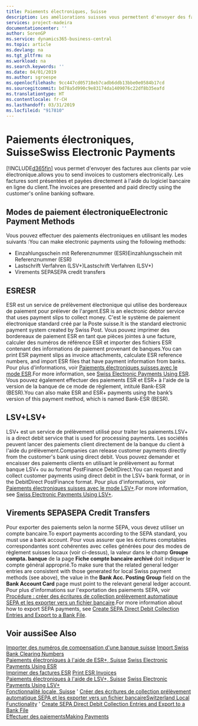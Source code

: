 ```yaml
---
title: Paiements électroniques, Suisse
description: Les améliorations suisses vous permettent d'envoyer des factures aux clients par voie électronique. Les factures sont présentées et payées directement à l'aide du logiciel bancaire en ligne du client.
services: project-madeira
documentationcenter: ''
author: SorenGP
ms.service: dynamics365-business-central
ms.topic: article
ms.devlang: na
ms.tgt_pltfrm: na
ms.workload: na
ms.search.keywords: ''
ms.date: 04/01/2019
ms.author: sgroespe
ms.openlocfilehash: 9cc447cd05718eb7cadb6ddb13bbe0e0584b17cd
ms.sourcegitcommit: bd78a5d990c9e83174da1409076c22df8b35eafd
ms.translationtype: HT
ms.contentlocale: fr-CH
ms.lasthandoff: 03/31/2019
ms.locfileid: "917810"
---
```

# <a name="swiss-electronic-payments"></a><span data-ttu-id="7089f-104">Paiements électroniques, Suisse</span><span class="sxs-lookup"><span data-stu-id="7089f-104">Swiss Electronic Payments</span></span>
[!INCLUDE[d365fin](../../includes/d365fin_md.md)] <span data-ttu-id="7089f-105">vous permet d'envoyer des factures aux clients par voie électronique.</span><span class="sxs-lookup"><span data-stu-id="7089f-105">allows you to send invoices to customers electronically.</span></span> <span data-ttu-id="7089f-106">Les factures sont présentées et payées directement à l'aide du logiciel bancaire en ligne du client.</span><span class="sxs-lookup"><span data-stu-id="7089f-106">The invoices are presented and paid directly using the customer's online banking software.</span></span>  

## <a name="electronic-payment-methods"></a><span data-ttu-id="7089f-107">Modes de paiement électronique</span><span class="sxs-lookup"><span data-stu-id="7089f-107">Electronic Payment Methods</span></span>  
<span data-ttu-id="7089f-108">Vous pouvez effectuer des paiements électroniques en utilisant les modes suivants :</span><span class="sxs-lookup"><span data-stu-id="7089f-108">You can make electronic payments using the following methods:</span></span>  

- <span data-ttu-id="7089f-109">Einzahlungsschein mit Referenznummer (ESR)</span><span class="sxs-lookup"><span data-stu-id="7089f-109">Einzahlungsschein mit Referenznummer (ESR)</span></span>  
- <span data-ttu-id="7089f-110">Lastschrift Verfahren (LSV+)</span><span class="sxs-lookup"><span data-stu-id="7089f-110">Lastschrift Verfahren (LSV+)</span></span>  
- <span data-ttu-id="7089f-111">Virements SEPA</span><span class="sxs-lookup"><span data-stu-id="7089f-111">SEPA credit transfers</span></span>  

## <a name="esr"></a><span data-ttu-id="7089f-112">ESR</span><span class="sxs-lookup"><span data-stu-id="7089f-112">ESR</span></span>  
<span data-ttu-id="7089f-113">ESR est un service de prélèvement électronique qui utilise des bordereaux de paiement pour prélever de l'argent.</span><span class="sxs-lookup"><span data-stu-id="7089f-113">ESR is an electronic debtor service that uses payment slips to collect money.</span></span> <span data-ttu-id="7089f-114">C'est le système de paiement électronique standard créé par la Poste suisse.</span><span class="sxs-lookup"><span data-stu-id="7089f-114">It is the standard electronic payment system created by Swiss Post.</span></span> <span data-ttu-id="7089f-115">Vous pouvez imprimer des bordereaux de paiement ESR en tant que pièces jointes à une facture, calculer des numéros de référence ESR et importer des fichiers ESR contenant des informations de paiement provenant de banques.</span><span class="sxs-lookup"><span data-stu-id="7089f-115">You can print ESR payment slips as invoice attachments, calculate ESR reference numbers, and import ESR files that have payment information from banks.</span></span> <span data-ttu-id="7089f-116">Pour plus d'informations, voir [Paiements électroniques suisses avec le mode ESR](how-to-print-esr-invoices.md).</span><span class="sxs-lookup"><span data-stu-id="7089f-116">For more information, see [Swiss Electronic Payments Using ESR](how-to-print-esr-invoices.md).</span></span> <span data-ttu-id="7089f-117">Vous pouvez également effectuer des paiements ESR et ESR+ à l'aide de la version de la banque de ce mode de règlement, intitulé Bank-ESR (BESR).</span><span class="sxs-lookup"><span data-stu-id="7089f-117">You can also make ESR and ESR+ payments using the bank’s version of this payment method, which is named Bank-ESR (BESR).</span></span>  

## <a name="lsv"></a><span data-ttu-id="7089f-118">LSV+</span><span class="sxs-lookup"><span data-stu-id="7089f-118">LSV+</span></span>  
<span data-ttu-id="7089f-119">LSV+ est un service de prélèvement utilisé pour traiter les paiements.</span><span class="sxs-lookup"><span data-stu-id="7089f-119">LSV+ is a direct debit service that is used for processing payments.</span></span> <span data-ttu-id="7089f-120">Les sociétés peuvent lancer des paiements client directement de la banque du client à l'aide du prélèvement.</span><span class="sxs-lookup"><span data-stu-id="7089f-120">Companies can release customer payments directly from the customer's bank using direct debit.</span></span> <span data-ttu-id="7089f-121">Vous pouvez demander et encaisser des paiements clients en utilisant le prélèvement au format banque LSV+ ou au format PostFinance DebitDirect.</span><span class="sxs-lookup"><span data-stu-id="7089f-121">You can request and collect customer payments using direct debit in the LSV+ bank format, or in the DebitDirect PostFinance format.</span></span> <span data-ttu-id="7089f-122">Pour plus d'informations, voir [Paiements électroniques suisses avec le mode LSV+](swiss-electronic-payments-using-lsv-.md).</span><span class="sxs-lookup"><span data-stu-id="7089f-122">For more information, see [Swiss Electronic Payments Using LSV+](swiss-electronic-payments-using-lsv-.md).</span></span>  

## <a name="sepa-credit-transfers"></a><span data-ttu-id="7089f-123">Virements SEPA</span><span class="sxs-lookup"><span data-stu-id="7089f-123">SEPA Credit Transfers</span></span>  
<span data-ttu-id="7089f-124">Pour exporter des paiements selon la norme SEPA, vous devez utiliser un compte bancaire.</span><span class="sxs-lookup"><span data-stu-id="7089f-124">To export payments according to the SEPA standard, you must use a bank account.</span></span> <span data-ttu-id="7089f-125">Pour vous assurer que les écritures comptables correspondantes sont cohérentes avec celles générées pour des modes de règlement suisses locaux (voir ci-dessus), la valeur dans le champ **Groupe compta. banque** de la page **Fiche compte bancaire archivé** doit indiquer le compte général approprié.</span><span class="sxs-lookup"><span data-stu-id="7089f-125">To make sure that the related general ledger entries are consistent with those generated for local Swiss payment methods (see above), the value in the **Bank Acc. Posting Group** field on the **Bank Account Card** page must point to the relevant general ledger account.</span></span> <span data-ttu-id="7089f-126">Pour plus d'informations sur l'exportation des paiements SEPA, voir [Procédure : créer des écritures de collection prélèvement automatique SEPA et les exporter vers un fichier bancaire](../../finance-how-create-sepa-direct-debit-collection-entries-export-bank-file.md).</span><span class="sxs-lookup"><span data-stu-id="7089f-126">For more information about how to export SEPA payments, see [Create SEPA Direct Debit Collection Entries and Export to a Bank File](../../finance-how-create-sepa-direct-debit-collection-entries-export-bank-file.md).</span></span>  

## <a name="see-also"></a><span data-ttu-id="7089f-127">Voir aussi</span><span class="sxs-lookup"><span data-stu-id="7089f-127">See Also</span></span>  
 <span data-ttu-id="7089f-128">[Importer des numéros de compensation d'une banque suisse](how-to-import-swiss-bank-clearing-numbers.md) </span><span class="sxs-lookup"><span data-stu-id="7089f-128">[Import Swiss Bank Clearing Numbers](how-to-import-swiss-bank-clearing-numbers.md) </span></span>  
 <span data-ttu-id="7089f-129">[Paiements électroniques à l'aide de ESR+, Suisse](swiss-electronic-payments-using-esr.md) </span><span class="sxs-lookup"><span data-stu-id="7089f-129">[Swiss Electronic Payments Using ESR](swiss-electronic-payments-using-esr.md) </span></span>  
 <span data-ttu-id="7089f-130">[Imprimer des factures ESR](how-to-print-esr-invoices.md) </span><span class="sxs-lookup"><span data-stu-id="7089f-130">[Print ESR Invoices](how-to-print-esr-invoices.md) </span></span>  
 <span data-ttu-id="7089f-131">[Paiements électroniques à l'aide de LSV+, Suisse](swiss-electronic-payments-using-lsv-.md) </span><span class="sxs-lookup"><span data-stu-id="7089f-131">[Swiss Electronic Payments Using LSV+](swiss-electronic-payments-using-lsv-.md) </span></span>  
 <span data-ttu-id="7089f-132">[Fonctionnalité locale, Suisse](switzerland-local-functionality.md)  ' [Créer des écritures de collection prélèvement automatique SEPA et les exporter vers un fichier bancaire](../../finance-how-create-sepa-direct-debit-collection-entries-export-bank-file.md)</span><span class="sxs-lookup"><span data-stu-id="7089f-132">[Switzerland Local Functionality](switzerland-local-functionality.md)  ' [Create SEPA Direct Debit Collection Entries and Export to a Bank File](../../finance-how-create-sepa-direct-debit-collection-entries-export-bank-file.md)</span></span>  
 [<span data-ttu-id="7089f-133">Effectuer des paiements</span><span class="sxs-lookup"><span data-stu-id="7089f-133">Making Payments</span></span>](../../payables-make-payments.md)

